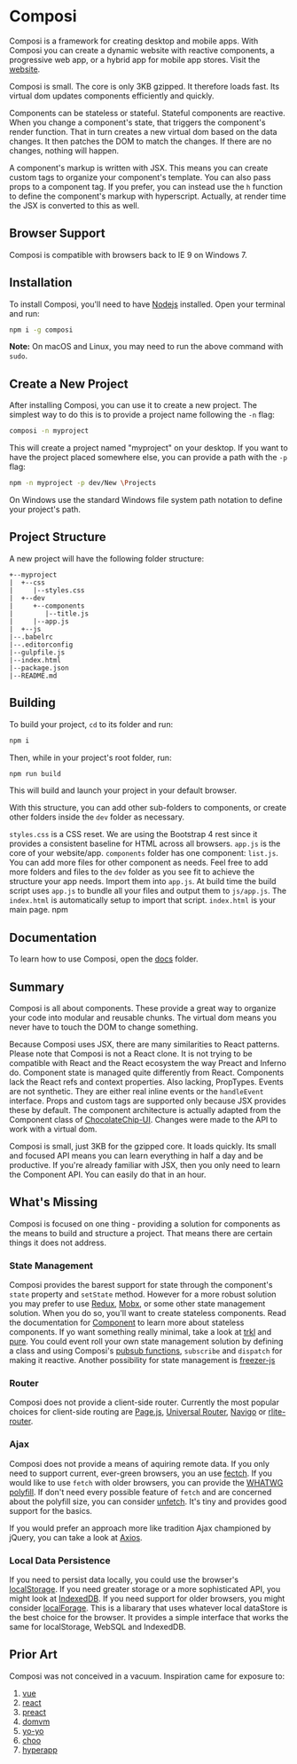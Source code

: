Composi
========

Composi is a framework for creating desktop and mobile apps. With Composi you can create a dynamic website with reactive components, a progressive web app, or a hybrid app for mobile app stores. Visit the [website](https://composor.github.io).

Composi is small. The core is only 3KB gzipped. It therefore loads fast. Its virtual dom updates components efficiently and quickly. 

Components can be stateless or stateful. Stateful components are reactive. When you change a component's state, that triggers the component's render function. That in turn creates a new virtual dom based on the data changes. It then patches the DOM to match the changes. If there are no changes, nothing will happen.

A component's markup is written with JSX. This means you can create custom tags to organize your component's template. You can also pass props to a component tag. If you prefer, you can instead use the `h` function to define the component's markup with hyperscript. Actually, at render time the JSX is converted to this as well.

Browser Support
---------------

Composi is compatible with browsers back to IE 9 on Windows 7.

Installation
-------------

To install Composi, you'll need to have [Nodejs](https://nodejs.org/en/) installed. Open your terminal and run:

```sh
npm i -g composi
```

**Note:** On macOS and Linux, you may need to run the above command with `sudo`.

Create a New Project
--------------------
After installing Composi, you can use it to create a new project. The simplest way to do this is to provide a project name following the `-n` flag:

```sh
composi -n myproject
```
This will create a project named "myproject" on your desktop. If you want to have the project placed somewhere else, you can provide a path with the `-p` flag:

```sh
npm -n myproject -p dev/New \Projects
```
On Windows use the standard Windows file system path notation to define your project's path.

Project Structure
-----------------
A new project will have the following folder structure:
```
+--myproject
|  +--css
|     |--styles.css
|  +--dev
|     +--components
|        |--title.js
|     |--app.js
|  +--js
|--.babelrc
|--.editorconfig
|--gulpfile.js
|--index.html
|--package.json
|--README.md
```

Building
--------
To build your project, `cd` to its folder and run:

```sh
npm i
```

Then, while in your project's root folder, run:

```sh
npm run build
```

This will build and launch your project in your default browser.

With this structure, you can add other sub-folders to components, or create other folders inside the `dev` folder as necessary.

`styles.css` is a CSS reset. We are using the Bootstrap 4 rest since it provides a consistent baseline for HTML across all browsers. `app.js` is the core of your website/app. `components` folder has one component: `list.js`. You can add more files for other component as needs. Feel free to add more folders and files to the `dev` folder as you see fit to achieve the structure your app needs. Import them into `app.js`. At build time the build script uses `app.js` to bundle all your files and output them to `js/app.js`. The `index.html` is automatically setup to import that script. `index.html` is your main page. npm

Documentation
-------------
To learn how to use Composi, open the [docs](./docs/index.md) folder.

Summary
-------

Composi is all about components. These provide a great way to organize your code into modular and reusable chunks. The virtual dom means you never have to touch the DOM to change something.

Because Composi uses JSX, there are many similarities to React patterns. Please note that Composi is not a React clone. It is not trying to be compatible with React and the React ecosystem the way Preact and Inferno do. Component state is managed quite differently from React. Components lack the React refs and context properties. Also lacking, PropTypes. Events are not synthetic. They are either real inline events or the `handleEvent` interface. Props and custom tags are supported only because JSX provides these by default. The component architecture is actually adapted from the Component class of [ChocolateChip-UI](https://github.com/chocolatechip-ui/chocolatechipui). Changes were made to the API to work with a virtual dom.

Composi is small, just 3KB for the gzipped core. It loads quickly. Its small and focused API means you can learn everything in half a day and be productive. If you're already familiar with JSX, then you only need to learn the Component API. You can easily do that in an hour.

What's Missing
--------------
Composi is focused on one thing - providing a solution for components as the means to build and structure a project. That means there are certain things it does not address.

### State Management
Composi provides the barest support for state through the component's `state` property and `setState` method. However for a more robust solution you may prefer to use [Redux](http://redux.js.org), [Mobx](https://mobx.js.org), or some other state management solution. When you do so, you'll want to create stateless components. Read the documentation for [Component](./docs/components.md) to learn more about stateless components. If yo want something really minimal, take a look at [trkl](https://www.npmjs.com/package/trkl) and [pure](https://www.npmjs.com/package/purestate). You could event roll your own state management solution by defining a class and using Composi's [pubsub functions](./docs/pubsub.md), `subscribe` and `dispatch` for making it reactive. Another possibility for state management is [freezer-js](https://www.npmjs.com/package/freezer-js)

### Router
Composi does not provide a client-side router. Currently the most popular choices for client-side routing are [Page.js](https://www.npmjs.com/package/page.js), [Universal Router](https://www.npmjs.com/package/universal-router), [Navigo](https://www.npmjs.com/package/navigo) or [rlite-router](https://www.npmjs.com/package/rlite-router).

### Ajax
Composi does not provide a means of aquiring remote data. If you only need to support current, ever-green browsers, you an use [fectch](). If you would like to use `fetch` with older browsers, you can provide the [WHATWG polyfill](https://github.com/whatwg/fetch). If don't need every possible feature of `fetch` and are concerned about the polyfill size, you can consider [unfetch](https://www.npmjs.com/package/unfetch). It's tiny and provides good support for the basics.

If you would prefer an approach more like tradition Ajax championed by jQuery, you can take a look at [Axios](https://www.npmjs.com/package/axios).

### Local Data Persistence
If you need to persist data locally, you could use the browser's [localStorage](https://developer.mozilla.org/en-US/docs/Web/API/Window/localStorage). If you need greater storage or a more sophisticated API, you might look at [IndexedDB](https://developer.mozilla.org/en-US/docs/Web/API/IndexedDB_API). If you need support for older browsers, you might consider [localForage](https://www.npmjs.com/package/localforage). This is a libarary that uses whatever local dataStore is the best choice for the browser. It provides a simple interface that works the same for localStorage, WebSQL and IndexedDB.


Prior Art
---------

Composi was not conceived in a vacuum. Inspiration came for exposure to:

1. [vue](https://github.com/vuejs/vue)
2. [react](https://github.com/facebook/react)
3. [preact](https://github.com/developit/preact)
4. [domvm](https://github.com/leeoniya/domvm)
5. [yo-yo](https://github.com/maxogden/yo-yo)
6. [choo](https://github.com/choojs/choo)
7. [hyperapp](https://github.com/hyperapp/hyperapp)
